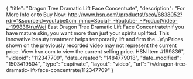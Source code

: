 {
    "title": "Dragon Tree Dramatic Lift Face Concentrate",
    "description": "For More Info or to Buy Now: http:\/\/www.hsn.com\/products\/seo\/6838052?rdr=1&sourceid=youtube&cm_mmc=Social-_-Youtube-_-ProductVideo-_-199836\r\nWei East Dragon Tree Dramatic Lift Face Concentrate\nIf you have mature skin, you want more than just your spirits uplifted. This innovative beauty treatment helps temporarily lift and firm the...\r\nPrices shown on the previously recorded video may not represent the current price.  View hsn.com to view the current selling price. HSN Item #199836",
    "videoid": "112347709",
    "date_created": "1484779018",
    "date_modified": "1503419504",
    "type": "captivate",
    "layout": "video",
    "url": "\/v\/dragon-tree-dramatic-lift-face-concentrate\/112347709"
}